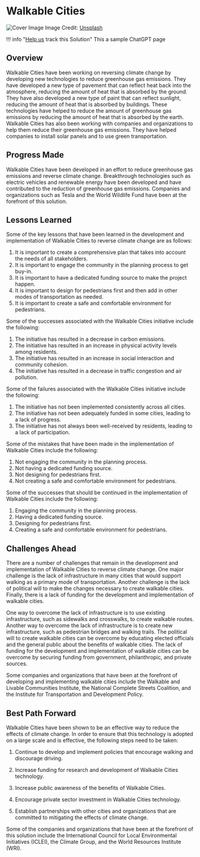 # Walkable Cities

![Cover Image](https://images.unsplash.com/photo-1567955567073-fac7b0709975?crop=entropy&cs=tinysrgb&fit=max&fm=jpg&ixid=M3w0NDYzODh8MHwxfHNlYXJjaHwxfHxXYWxrYWJsZSUyMENpdGllc3xlbnwwfHx8fDE2ODM3NTM5MDZ8MA&ixlib=rb-4.0.3&q=80&w=1080)
Image Credit: [Unsplash](https://unsplash.com/de/@seanbenesh)

!!! info "[Help us](../../contribute) track this Solution"
    This a sample ChatGPT page

## Overview

Walkable Cities have been working on reversing climate change by developing new technologies to reduce greenhouse gas emissions. They have developed a new type of pavement that can reflect heat back into the atmosphere, reducing the amount of heat that is absorbed by the ground. They have also developed a new type of paint that can reflect sunlight, reducing the amount of heat that is absorbed by buildings. These technologies have helped to reduce the amount of greenhouse gas emissions by reducing the amount of heat that is absorbed by the earth. Walkable Cities has also been working with companies and organizations to help them reduce their greenhouse gas emissions. They have helped companies to install solar panels and to use green transportation.

## Progress Made

Walkable Cities have been developed in an effort to reduce greenhouse gas emissions and reverse climate change. Breakthrough technologies such as electric vehicles and renewable energy have been developed and have contributed to the reduction of greenhouse gas emissions. Companies and organizations such as Tesla and the World Wildlife Fund have been at the forefront of this solution.

## Lessons Learned

Some of the key lessons that have been learned in the development and implementation of Walkable Cities to reverse climate change are as follows: 

1. It is important to create a comprehensive plan that takes into account the needs of all stakeholders. 
2. It is important to engage the community in the planning process to get buy-in. 
3. It is important to have a dedicated funding source to make the project happen. 
4. It is important to design for pedestrians first and then add in other modes of transportation as needed. 
5. It is important to create a safe and comfortable environment for pedestrians. 

Some of the successes associated with the Walkable Cities initiative include the following: 

1. The initiative has resulted in a decrease in carbon emissions. 
2. The initiative has resulted in an increase in physical activity levels among residents. 
3. The initiative has resulted in an increase in social interaction and community cohesion. 
4. The initiative has resulted in a decrease in traffic congestion and air pollution. 

Some of the failures associated with the Walkable Cities initiative include the following: 

1. The initiative has not been implemented consistently across all cities. 
2. The initiative has not been adequately funded in some cities, leading to a lack of progress. 
3. The initiative has not always been well-received by residents, leading to a lack of participation. 

Some of the mistakes that have been made in the implementation of Walkable Cities include the following: 

1. Not engaging the community in the planning process. 
2. Not having a dedicated funding source. 
3. Not designing for pedestrians first. 
4. Not creating a safe and comfortable environment for pedestrians. 

Some of the successes that should be continued in the implementation of Walkable Cities include the following: 

1. Engaging the community in the planning process. 
2. Having a dedicated funding source. 
3. Designing for pedestrians first. 
4. Creating a safe and comfortable environment for pedestrians.

## Challenges Ahead

There are a number of challenges that remain in the development and implementation of Walkable Cities to reverse climate change. One major challenge is the lack of infrastructure in many cities that would support walking as a primary mode of transportation. Another challenge is the lack of political will to make the changes necessary to create walkable cities. Finally, there is a lack of funding for the development and implementation of walkable cities.

One way to overcome the lack of infrastructure is to use existing infrastructure, such as sidewalks and crosswalks, to create walkable routes. Another way to overcome the lack of infrastructure is to create new infrastructure, such as pedestrian bridges and walking trails. The political will to create walkable cities can be overcome by educating elected officials and the general public about the benefits of walkable cities. The lack of funding for the development and implementation of walkable cities can be overcome by securing funding from government, philanthropic, and private sources.

Some companies and organizations that have been at the forefront of developing and implementing walkable cities include the Walkable and Livable Communities Institute, the National Complete Streets Coalition, and the Institute for Transportation and Development Policy.

## Best Path Forward

Walkable Cities have been shown to be an effective way to reduce the effects of climate change. In order to ensure that this technology is adopted on a large scale and is effective, the following steps need to be taken:

1. Continue to develop and implement policies that encourage walking and discourage driving.

2. Increase funding for research and development of Walkable Cities technology.

3. Increase public awareness of the benefits of Walkable Cities.

4. Encourage private sector investment in Walkable Cities technology.

5. Establish partnerships with other cities and organizations that are committed to mitigating the effects of climate change.

Some of the companies and organizations that have been at the forefront of this solution include the International Council for Local Environmental Initiatives (ICLEI), the Climate Group, and the World Resources Institute (WRI).
